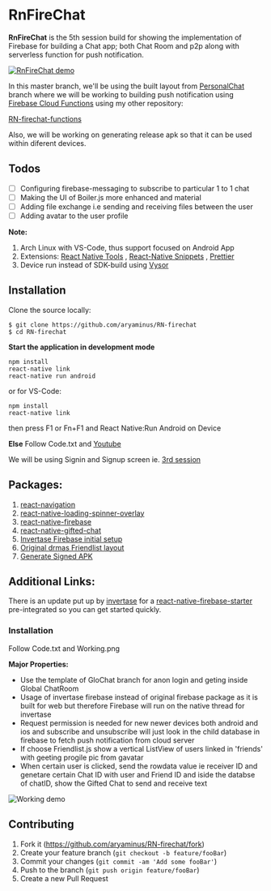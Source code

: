 # RnFireChat

**RnFireChat** is the 5th session build for showing the implementation of Firebase for building a Chat app; both Chat Room and p2p along with serverless function for push notification.

[![RnFireChat demo](https://i.imgur.com/Lae3m7R.gif)](https://youtu.be/XNQ1jgqpX3c)

In this master branch, we'll be using the built layout from <a href="https://github.com/aryaminus/RN-firechat/tree/PersonalChat" target="_blank">PersonalChat</a> branch where we will be working to building push notification using <a href="https://firebase.google.com/docs/functions/" target="_blank">Firebase Cloud Functions</a> using my other repository:

<a href="https://github.com/aryaminus/RN-firechat-functions" target="_blank">RN-firechat-functions</a>

Also, we will be working on generating release apk so that it can be used within diferent devices.

## Todos

- [ ] Configuring firebase-messaging to subscribe to particular 1 to 1 chat
- [ ] Making the UI of Boiler.js more enhanced and material
- [ ] Adding file exchange i.e sending and receiving files between the user
- [ ] Adding avatar to the user profile

**Note:**

1. Arch Linux with VS-Code, thus support focused on Android App
2. Extensions: <a href="https://marketplace.visualstudio.com/items?itemName=vsmobile.vscode-react-native" target="_blank">React Native Tools</a> , <a href="https://marketplace.visualstudio.com/items?itemName=EQuimper.react-native-react-redux" target="_blank">React-Native Snippets</a> , <a href="https://marketplace.visualstudio.com/items?itemName=esbenp.prettier-vscode" target="_blank">Prettier</a>
3. Device run instead of SDK-build using <a href="https://chrome.google.com/webstore/detail/vysor/gidgenkbbabolejbgbpnhbimgjbffefm" target="_blank">Vysor</a>

## Installation

Clone the source locally:
```
$ git clone https://github.com/aryaminus/RN-firechat
$ cd RN-firechat
```

**Start the application in development mode**
```
npm install
react-native link
react-native run android
```
or for VS-Code:
```
npm install
react-native link
```
then press F1 or Fn+F1 and React Native:Run Android on Device 

**Else**
Follow Code.txt and <a href="https://youtu.be/-sweQ2HzjrA" target="_blank">Youtube</a>

We will be using Signin and Signup screen ie. <a href="https://github.com/aryaminus/RN-login-register-screen" target="_blank"> 3rd session</a>

## Packages:
1. <a href="https://reactnavigation.org/docs/intro/" target="_blank">react-navigation</a>
2. <a href="https://github.com/joinspontaneous/react-native-loading-spinner-overlay" target="_blank">react-native-loading-spinner-overlay</a>
3. <a href="https://github.com/invertase/react-native-firebase/" target="_blank">react-native-firebase</a>
4. <a href="https://github.com/FaridSafi/react-native-gifted-chat" target="_blank">react-native-gifted-chat</a>
5. <a href="https://rnfirebase.io/docs/v3.0.*/installation/initial-setup" target="_blank">Invertase Firebase initial setup</a>
6. <a href="https://github.com/drmas/FireChat" target="_blank">Original drmas Friendlist layout</a>
7. <a href="https://facebook.github.io/react-native/docs/signed-apk-android.html" target="_blank">Generate Signed APK</a>

## Additional Links:
There is an update put up by <a href="https://rnfirebase.io/" target="_blank">invertase</a> for a <a href="https://github.com/invertase/react-native-firebase-starter" target="_blank">react-native-firebase-starter</a> pre-integrated so you can get started quickly.


### Installation
Follow Code.txt and Working.png

**Major Properties:**
 - Use the template of GloChat branch for anon login and geting inside Global ChatRoom
 - Usage of invertase firebase instead of original firebase package as it is built for web but therefore Firebase will run on the native thread for invertase
 - Request permission is needed for new newer devices both android and ios and subscribe and unsubscribe will just look in the child database in firebase to fetch push notification from cloud server
 - If choose Friendlist.js show a vertical ListView of users linked in 'friends' with geeting progile pic from gavatar
 - When certain user is clicked, send the rowdata value ie receiver ID and genetare certain Chat ID with user and Friend ID and iside the databse of chatID, show the Gifted Chat to send and receive text

![Working demo](https://i.imgur.com/nxpAU2j.png)

## Contributing

1. Fork it (<https://github.com/aryaminus/RN-firechat/fork>)
2. Create your feature branch (`git checkout -b feature/fooBar`)
3. Commit your changes (`git commit -am 'Add some fooBar'`)
4. Push to the branch (`git push origin feature/fooBar`)
5. Create a new Pull Request


